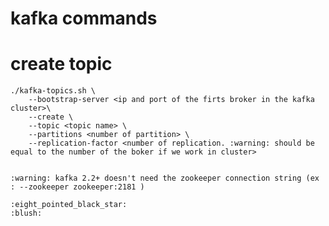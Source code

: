 # kafka commands

# create topic

    ./kafka-topics.sh \
        --bootstrap-server <ip and port of the firts broker in the kafka  cluster>\
        --create \
        --topic <topic name> \
        --partitions <number of partition> \
        --replication-factor <number of replication. :warning: should be equal to the number of the boker if we work in cluster>


    :warning: kafka 2.2+ doesn't need the zookeeper connection string (ex : --zookeeper zookeeper:2181 )

    :eight_pointed_black_star:
    :blush:

